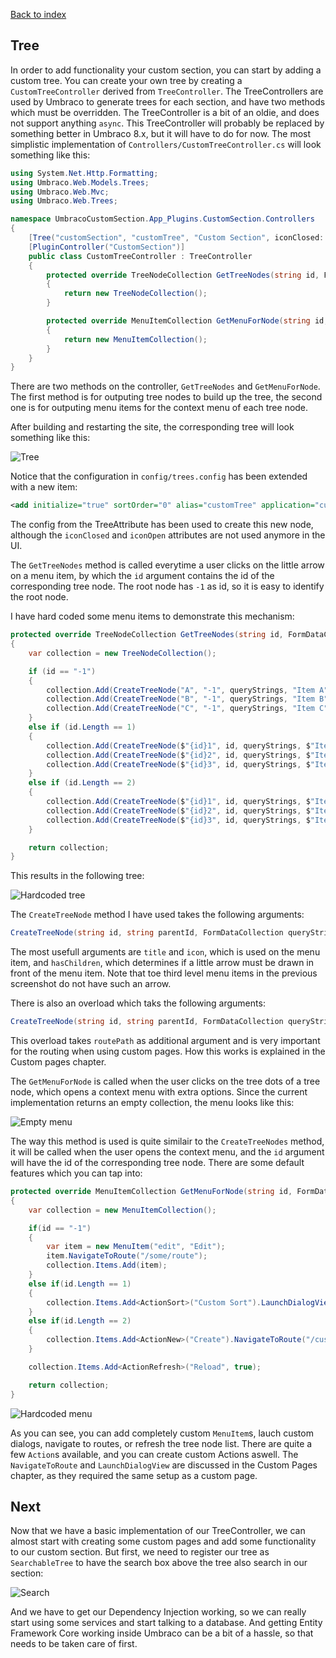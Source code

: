 ﻿[Back to index](index.md)

## Tree

In order to add functionality your custom section, you can start by adding a custom tree. 
You can create your own tree by creating a `CustomTreeController` derived from `TreeController`. 
The TreeControllers are used by Umbraco to generate trees for each section, and have two methods
which must be overridden. The TreeController is a bit of an oldie, and does not support anything 
`async`. This TreeController will probably be replaced by something better in Umbraco 8.x, but it
will have to do for now. The most simplistic implementation of `Controllers/CustomTreeController.cs` will
look something like this:

```cs
using System.Net.Http.Formatting;
using Umbraco.Web.Models.Trees;
using Umbraco.Web.Mvc;
using Umbraco.Web.Trees;

namespace UmbracoCustomSection.App_Plugins.CustomSection.Controllers
{
    [Tree("customSection", "customTree", "Custom Section", iconClosed: "icon-tree", iconOpen: "icon-trophy")]
    [PluginController("CustomSection")]
    public class CustomTreeController : TreeController
    {
        protected override TreeNodeCollection GetTreeNodes(string id, FormDataCollection queryStrings)
        {
            return new TreeNodeCollection();
        }

        protected override MenuItemCollection GetMenuForNode(string id, FormDataCollection queryStrings)
        {
            return new MenuItemCollection();
        }
    }
}
```

There are two methods on the controller, `GetTreeNodes` and `GetMenuForNode`. The first method is for 
outputing tree nodes to build up the tree, the second one is for outputing menu items for the context menu
of each tree node.

After building and restarting the site, the corresponding tree will look something like this:

![Tree](images/tree1.png)

Notice that the configuration in `config/trees.config` has been extended with a new item:

``` xml
<add initialize="true" sortOrder="0" alias="customTree" application="customSection" title="Custom Section" iconClosed="icon-tree" iconOpen="icon-trophy" type="UmbracoCustomSection.App_Plugins.CustomSection.Controllers.CustomTreeController, UmbracoCustomSection" />
```

The config from the TreeAttribute has been used to create this new node, although the `iconClosed`
and `iconOpen` attributes are not used anymore in the UI. 

The `GetTreeNodes` method is called everytime a user clicks on the little arrow on a menu item, by
which the `id` argument contains the id of the corresponding tree node. The root node has `-1` as id,
so it is easy to identify the root node. 

I have hard coded some menu items to demonstrate this mechanism:

```cs
protected override TreeNodeCollection GetTreeNodes(string id, FormDataCollection queryStrings)
{
    var collection = new TreeNodeCollection();

    if (id == "-1")
    {
        collection.Add(CreateTreeNode("A", "-1", queryStrings, "Item A", "icon-tree color-green", true));
        collection.Add(CreateTreeNode("B", "-1", queryStrings, "Item B", "icon-tree color-yellow", true));
        collection.Add(CreateTreeNode("C", "-1", queryStrings, "Item C", "icon-tree color-red", true));
    }
    else if (id.Length == 1)
    {
        collection.Add(CreateTreeNode($"{id}1", id, queryStrings, $"Item {id}1", "icon-trophy color-green", true));
        collection.Add(CreateTreeNode($"{id}2", id, queryStrings, $"Item {id}2", "icon-trophy color-yellow", true));
        collection.Add(CreateTreeNode($"{id}3", id, queryStrings, $"Item {id}3", "icon-trophy color-red", true));
    }
    else if (id.Length == 2)
    {
        collection.Add(CreateTreeNode($"{id}1", id, queryStrings, $"Item {id}a", "icon-stream color-green", false));
        collection.Add(CreateTreeNode($"{id}2", id, queryStrings, $"Item {id}b", "icon-stream color-yellow", false));
        collection.Add(CreateTreeNode($"{id}3", id, queryStrings, $"Item {id}c", "icon-stream color-red", false));
    }

    return collection;
}
```

This results in the following tree:

![Hardcoded tree](images/tree2.png)

The `CreateTreeNode` method I have used takes the following arguments:

```cs
CreateTreeNode(string id, string parentId, FormDataCollection queryStrings, string title, string icon, bool hasChildren);
```

The most usefull arguments are `title` and `icon`, which is used on the menu item, and `hasChildren`, which determines
if a little arrow must be drawn in front of the menu item. Note that toe third level menu items in the previous screenshot
do not have such an arrow. 

There is also an overload which taks the following arguments:

```cs
CreateTreeNode(string id, string parentId, FormDataCollection queryStrings, string title, string icon, bool hasChildren, string routePath);
```

This overload takes `routePath` as additional argument and is very important for the routing when using custom pages. 
How this works is explained in the Custom pages chapter. 

The `GetMenuForNode` is called when the user clicks on the tree dots of a tree node, which opens a context menu with
extra options. Since the current implementation returns an empty collection, the menu looks like this:

![Empty menu](images/tree3.png)

The way this method is used is quite similair to the `CreateTreeNodes` method, it will be called when the user
opens the context menu, and the `id` argument will have the id of the corresponding tree node. There are some default 
features which you can tap into:

```cs
protected override MenuItemCollection GetMenuForNode(string id, FormDataCollection queryStrings)
{
    var collection = new MenuItemCollection();

    if(id == "-1")
    {
        var item = new MenuItem("edit", "Edit");
        item.NavigateToRoute("/some/route");
        collection.Items.Add(item);
    }
    else if(id.Length == 1)
    {
        collection.Items.Add<ActionSort>("Custom Sort").LaunchDialogView("/App_Plugins/CustomSection/backoffice/customTree/dialog.html", "Custom Dialog");
    }
    else if(id.Length == 2)
    {
        collection.Items.Add<ActionNew>("Create").NavigateToRoute("/customSection/customTree/customPage/edit");
    }

    collection.Items.Add<ActionRefresh>("Reload", true);

    return collection;
}
```

![Hardcoded menu](images/tree4.png)

As you can see, you can add completely custom `MenuItem`s, lauch custom dialogs, navigate to routes, or refresh
the tree node list. There are quite a few `Action`s available, and you can create custom Actions aswell. The
`NavigateToRoute` and `LaunchDialogView` are discussed in the Custom Pages chapter, as they required the same
setup as a custom page. 

## Next

Now that we have a basic implementation of our TreeController, we can almost start with creating some 
custom pages and add some functionality to our custom section. But first, we need to register our tree
as `SearchableTree` to have the search box above the tree also search in our section:

![Search](images/tree5.png)

And we have to get our Dependency Injection working, so we can really start using some services and start
talking to a database. And getting Entity Framework Core working inside Umbraco can be a bit of a hassle,
so that needs to be taken care of first.